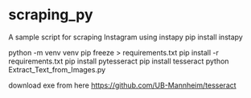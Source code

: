 # scraping_py
A sample script for scraping Instagram using instapy
pip install instapy

python -m venv venv
pip freeze > requirements.txt
pip install -r requirements.txt
pip install pytesseract
pip install tesseract
python Extract_Text_from_Images.py

download exe from here
https://github.com/UB-Mannheim/tesseract